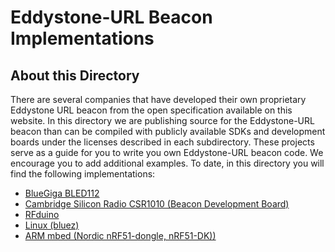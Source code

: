 # Eddystone-URL Beacon Implementations

## About this Directory

There are several companies that have developed their own proprietary Eddystone URL beacon from the open 
specification available on this website. In this directory we are publishing source for the
Eddystone-URL beacon than can be compiled with publicly available SDKs and development boards
under the licenses described in each subdirectory. These projects serve as a guide for you to
write you own Eddystone-URL beacon code. We encourage you to add additional examples.
To date, in this directory you will find the following implementations:

* [BlueGiga BLED112](BlueGiga-BLED112)
* [Cambridge Silicon Radio CSR1010 (Beacon Development Board)](CSR-1010)
* [RFduino](RFduino)
* [Linux (bluez)](linux-url-advertiser)
* [ARM mbed (Nordic nRF51-dongle, nRF51-DK))](mbed_EddystoneURL_Beacon)
